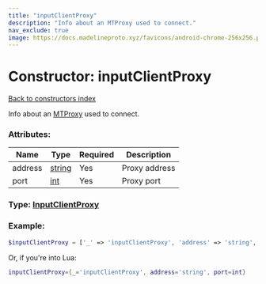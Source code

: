 ```yaml
---
title: "inputClientProxy"
description: "Info about an MTProxy used to connect."
nav_exclude: true
image: https://docs.madelineproto.xyz/favicons/android-chrome-256x256.png
---
```

# Constructor: inputClientProxy  
[Back to constructors index](index.md)



Info about an [MTProxy](https://core.telegram.org/mtproto/mtproto-transports#transport-obfuscation) used to connect.

### Attributes:

| Name     |    Type       | Required | Description |
|----------|---------------|----------|-------------|
|address|[string](../types/string.md) | Yes|Proxy address|
|port|[int](../types/int.md) | Yes|Proxy port|



### Type: [InputClientProxy](../types/InputClientProxy.md)


### Example:

```php
$inputClientProxy = ['_' => 'inputClientProxy', 'address' => 'string', 'port' => int];
```  


Or, if you're into Lua:

```lua
inputClientProxy={_='inputClientProxy', address='string', port=int}

```


